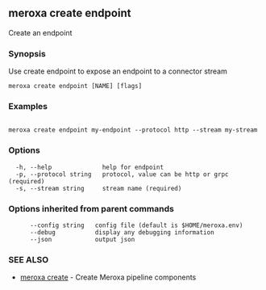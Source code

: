 ## meroxa create endpoint

Create an endpoint

### Synopsis

Use create endpoint to expose an endpoint to a connector stream

```
meroxa create endpoint [NAME] [flags]
```

### Examples

```

meroxa create endpoint my-endpoint --protocol http --stream my-stream
```

### Options

```
  -h, --help              help for endpoint
  -p, --protocol string   protocol, value can be http or grpc (required)
  -s, --stream string     stream name (required)
```

### Options inherited from parent commands

```
      --config string   config file (default is $HOME/meroxa.env)
      --debug           display any debugging information
      --json            output json
```

### SEE ALSO

* [meroxa create](meroxa_create.md)	 - Create Meroxa pipeline components

